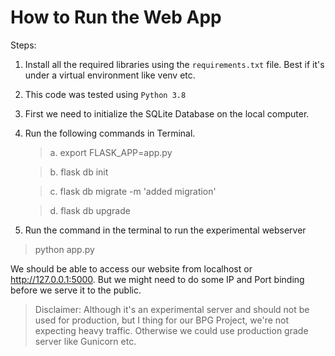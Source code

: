 <h1>How to Run the Web App</h1>

Steps:
1. Install all the required libraries using the `requirements.txt` file. Best if it's under a virtual environment like venv etc.
2. This code was tested using `Python 3.8`

3. First we need to initialize the SQLite Database on the local computer.
4. Run the following commands in Terminal.

    > a. export FLASK_APP=app.py

    > b. flask db init

    > c. flask db migrate -m 'added migration'

    > d. flask db upgrade

5. Run the command in the terminal to run the experimental webserver
>python app.py

We should be able to access our website from localhost or http://127.0.0.1:5000. But we might need to do some IP and Port binding before we serve it to the public.


>Disclaimer:
Although it's an experimental server and should not be used for production, but I thing for our BPG Project, we're not expecting heavy traffic. Otherwise we could use production grade server like Gunicorn etc.